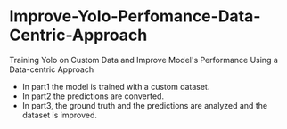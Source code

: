 # Improve-Yolo-Perfomance-Data-Centric-Approach
Training Yolo on Custom Data and Improve Model's Performance Using a Data-centric Approach <br /> 
* In part1 the model is trained with a custom dataset. <br /> 
* In part2 the predictions are converted. <br />
* In part3, the ground truth and the predictions are analyzed and the dataset is improved.
